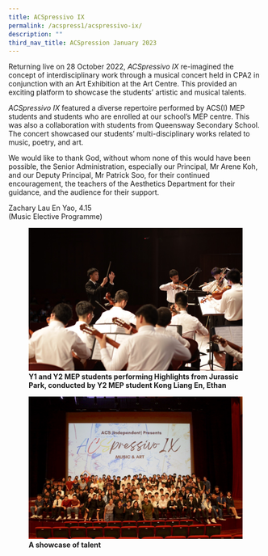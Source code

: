 ```yaml
---
title: ACSpressivo IX
permalink: /acspress1/acspressivo-ix/
description: ""
third_nav_title: ACSpression January 2023
---
```


Returning live on 28 October 2022, _ACSpressivo IX_ re-imagined the concept of interdisciplinary work through a musical concert held in CPA2 in conjunction with an Art Exhibition at the Art Centre. This provided an exciting platform to showcase the students’ artistic and musical talents.

_ACSpressivo IX_ featured a diverse repertoire performed by ACS(I) MEP students and students who are enrolled at our school’s MEP centre. This was also a collaboration with students from Queensway Secondary School. The concert showcased our students’ multi-disciplinary works related to music, poetry, and art.

We would like to thank God, without whom none of this would have been possible, the Senior Administration, especially our Principal, Mr Arene Koh, and our Deputy Principal, Mr Patrick Soo, for their continued encouragement, the teachers of the Aesthetics Department for their guidance, and the audience for their support.

Zachary Lau En Yao, 4.15  <br>
(Music Elective Programme)


<figure>
<img src="/images/Picture18.jpg">
<figcaption> <strong>Y1 and Y2 MEP students performing Highlights from Jurassic Park, conducted by Y2 MEP student Kong Liang En, Ethan </strong> </figcaption>
</figure>

<figure>
<img src="/images/Picture19.jpg">
<figcaption> <strong>A showcase of talent</strong> </figcaption>
</figure>

